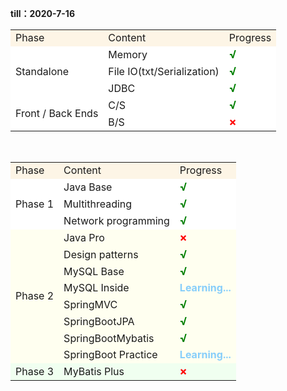 **till：2020-7-16**

<table>
    <tr>
        <td bgcolor="oldlace">Phase</td>
        <td bgcolor="oldlace">Content</td>
        <td bgcolor="oldlace">Progress</td>
    </tr>
    <tr>
        <td bgcolor="white" rowspan="3">Standalone</td>
        <td bgcolor="white">Memory</td>
        <td bgcolor="white"><font size=4 color="green"><b>√</b></font></td>
    </tr>
    <tr>
        <td bgcolor="white">File IO(txt/Serialization)</td>
        <td bgcolor="white"><font size=4 color="green"><b>√</b></font></td>
    </tr>
    <tr>
        <td bgcolor="white">JDBC</td>
        <td bgcolor="white"><font size=4 color="green"><b>√</b></font></td>
    </tr>
    <tr>
        <td bgcolor="white" rowspan="2">Front / Back Ends</td>
        <td bgcolor="white">C/S</td>
        <td bgcolor="white"><font size=4 color="green"><b>√</b></font></td>
    </tr>
    <tr>
        <td bgcolor="white">B/S</td>
        <td bgcolor="white"><font size=4 color="red"><b>×</b></font></td>
    </tr>
</table>


​    

<table>
    <tr>
        <td bgcolor="oldlace">Phase</td>
        <td bgcolor="oldlace">Content</td>
        <td bgcolor="oldlace">Progress</td>
    </tr>
    <tr>
        <td bgcolor="white" rowspan="3">Phase 1</td>
        <td bgcolor="white">Java Base</td>
        <td bgcolor="white"><font size=4 color="green"><b>√</b></font></td>
    </tr>
    <tr>
        <td bgcolor="white">Multithreading</td>
        <td bgcolor="white"><font size=4 color="green"><b>√</b></font></td>
    </tr>
    <tr>
        <td bgcolor="white">Network programming</td>
        <td bgcolor="white"><font size=4 color="green"><b>√</b></font></td>
    </tr>
    <tr>
        <td bgcolor="ivory" rowspan="8">Phase 2</td>
        <td bgcolor="ivory">Java Pro</td>
        <td bgcolor="ivory"><font size=4 color="red"><b>×</b></font></td>
    </tr>
    <tr>
        <td bgcolor="ivory">Design patterns</td>
        <td bgcolor="ivory"><font size=4 color="green"><b>√</b></font></td>
    </tr>
    <tr>
        <td bgcolor="ivory">MySQL Base</td>
        <td bgcolor="ivory"><font size=4 color="green"><b>√</b></font></td>
    </tr>
    <tr>
        <td bgcolor="ivory">MySQL Inside</td>
        <td bgcolor="ivory"><font color="lightskyblue"><b>Learning...</b></font></td>
    </tr>
    <tr>
        <td bgcolor="ivory">SpringMVC</td>
        <td bgcolor="ivory"><font size=4 color="green"><b>√</b></font></td>
    </tr>
    <tr>
        <td bgcolor="ivory">SpringBootJPA</td>
        <td bgcolor="ivory"><font size=4 color="green"><b>√</b></font></td>
    </tr>
    <tr>
        <td bgcolor="ivory">SpringBootMybatis</td>
        <td bgcolor="ivory"><font size=4 color="green"><b>√</b></font></td>
    </tr>
    <tr>
        <td bgcolor="ivory">SpringBoot Practice</td>
        <td bgcolor="ivory"><font color="lightskyblue"><b>Learning...</b></font></td>
    </tr>
    <tr>
        <td bgcolor="honeydew" rowspan="1">Phase 3</td>
        <td bgcolor="honeydew">MyBatis Plus</td>
        <td bgcolor="honeydew"><font size=4 color="red"><b>×</b></font></td>
    </tr>
</table>



